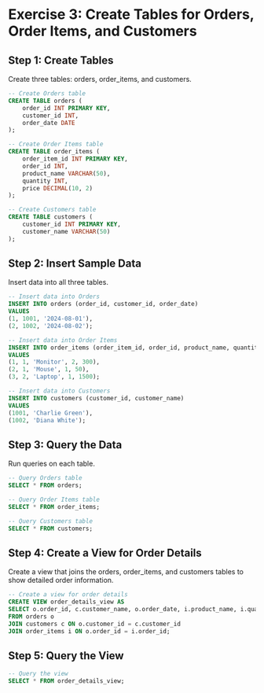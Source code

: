 # Exercise 3: Create Tables for Orders, Order Items, and Customers

## Step 1: Create Tables

Create three tables: orders, order_items, and customers.

```sql
-- Create Orders table
CREATE TABLE orders (
    order_id INT PRIMARY KEY,
    customer_id INT,
    order_date DATE
);

-- Create Order Items table
CREATE TABLE order_items (
    order_item_id INT PRIMARY KEY,
    order_id INT,
    product_name VARCHAR(50),
    quantity INT,
    price DECIMAL(10, 2)
);

-- Create Customers table
CREATE TABLE customers (
    customer_id INT PRIMARY KEY,
    customer_name VARCHAR(50)
);
```

## Step 2: Insert Sample Data

Insert data into all three tables.

```sql
-- Insert data into Orders
INSERT INTO orders (order_id, customer_id, order_date) 
VALUES
(1, 1001, '2024-08-01'),
(2, 1002, '2024-08-02');

-- Insert data into Order Items
INSERT INTO order_items (order_item_id, order_id, product_name, quantity, price) 
VALUES
(1, 1, 'Monitor', 2, 300),
(2, 1, 'Mouse', 1, 50),
(3, 2, 'Laptop', 1, 1500);

-- Insert data into Customers
INSERT INTO customers (customer_id, customer_name) 
VALUES
(1001, 'Charlie Green'),
(1002, 'Diana White');
```

## Step 3: Query the Data

Run queries on each table.

```sql
-- Query Orders table
SELECT * FROM orders;

-- Query Order Items table
SELECT * FROM order_items;

-- Query Customers table
SELECT * FROM customers;
```

## Step 4: Create a View for Order Details

Create a view that joins the orders, order_items, and customers tables to show detailed order information.

```sql
-- Create a view for order details
CREATE VIEW order_details_view AS
SELECT o.order_id, c.customer_name, o.order_date, i.product_name, i.quantity, i.price, (i.quantity * i.price) AS total_price
FROM orders o
JOIN customers c ON o.customer_id = c.customer_id
JOIN order_items i ON o.order_id = i.order_id;
```

## Step 5: Query the View

```sql
-- Query the view
SELECT * FROM order_details_view;
```
